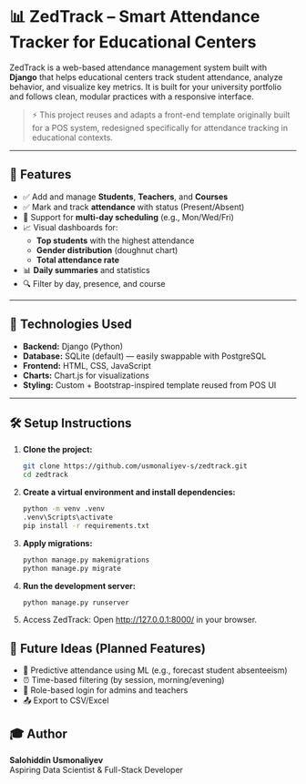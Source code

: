 # 📊 ZedTrack – Smart Attendance Tracker for Educational Centers

ZedTrack is a web-based attendance management system built with **Django** that helps educational centers track student attendance, analyze behavior, and visualize key metrics. It is built for your university portfolio and follows clean, modular practices with a responsive interface.

> ⚡ This project reuses and adapts a front-end template originally built for a POS system, redesigned specifically for attendance tracking in educational contexts.

---

## 🚀 Features

- ✅ Add and manage **Students**, **Teachers**, and **Courses**
- ✅ Mark and track **attendance** with status (Present/Absent)
- 📅 Support for **multi-day scheduling** (e.g., Mon/Wed/Fri)
- 📈 Visual dashboards for:
  - **Top students** with the highest attendance
  - **Gender distribution** (doughnut chart)
  - **Total attendance rate**
- 📊 **Daily summaries** and statistics
- 🔍 Filter by day, presence, and course

---

## 🧠 Technologies Used

- **Backend:** Django (Python)
- **Database:** SQLite (default) — easily swappable with PostgreSQL
- **Frontend:** HTML, CSS, JavaScript
- **Charts:** Chart.js for visualizations
- **Styling:** Custom + Bootstrap-inspired template reused from POS UI

---


## 🛠 Setup Instructions

1. **Clone the project:**
   ```bash
   git clone https://github.com/usmonaliyev-s/zedtrack.git
   cd zedtrack

2. **Create a virtual environment and install dependencies:**

    ```bash
    python -m venv .venv
    .venv\Scripts\activate
    pip install -r requirements.txt
   
3. **Apply migrations:**
    ```bash
    python manage.py makemigrations
    python manage.py migrate
   
4. **Run the development server:**
    ```bash
   python manage.py runserver
5. Access ZedTrack:
   Open http://127.0.0.1:8000/ in your browser.

## 📌 Future Ideas (Planned Features)
- 🔮 Predictive attendance using ML (e.g., forecast student absenteeism)
- ⏰ Time-based filtering (by session, morning/evening)
- 🔐 Role-based login for admins and teachers
- 📤 Export to CSV/Excel

## 🎓 Author
**Salohiddin Usmonaliyev**\
Aspiring Data Scientist & Full-Stack Developer
